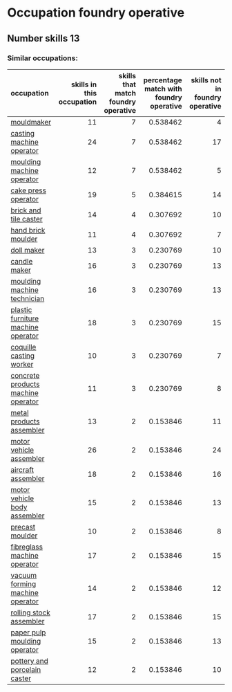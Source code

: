 # Occupation foundry operative
## Number skills 13
### Similar occupations:
| occupation                                                                  |   skills in this occupation |   skills that match foundry operative |   percentage match with foundry operative |   skills not in foundry operative |
|:----------------------------------------------------------------------------|----------------------------:|--------------------------------------:|------------------------------------------:|----------------------------------:|
| [mouldmaker](mouldmaker.md)                                                 |                          11 |                                     7 |                                  0.538462 |                                 4 |
| [casting machine operator](casting_machine_operator.md)                     |                          24 |                                     7 |                                  0.538462 |                                17 |
| [moulding machine operator](moulding_machine_operator.md)                   |                          12 |                                     7 |                                  0.538462 |                                 5 |
| [cake press operator](cake_press_operator.md)                               |                          19 |                                     5 |                                  0.384615 |                                14 |
| [brick and tile caster](brick_and_tile_caster.md)                           |                          14 |                                     4 |                                  0.307692 |                                10 |
| [hand brick moulder](hand_brick_moulder.md)                                 |                          11 |                                     4 |                                  0.307692 |                                 7 |
| [doll maker](doll_maker.md)                                                 |                          13 |                                     3 |                                  0.230769 |                                10 |
| [candle maker](candle_maker.md)                                             |                          16 |                                     3 |                                  0.230769 |                                13 |
| [moulding machine technician](moulding_machine_technician.md)               |                          16 |                                     3 |                                  0.230769 |                                13 |
| [plastic furniture machine operator](plastic_furniture_machine_operator.md) |                          18 |                                     3 |                                  0.230769 |                                15 |
| [coquille casting worker](coquille_casting_worker.md)                       |                          10 |                                     3 |                                  0.230769 |                                 7 |
| [concrete products machine operator](concrete_products_machine_operator.md) |                          11 |                                     3 |                                  0.230769 |                                 8 |
| [metal products assembler](metal_products_assembler.md)                     |                          13 |                                     2 |                                  0.153846 |                                11 |
| [motor vehicle assembler](motor_vehicle_assembler.md)                       |                          26 |                                     2 |                                  0.153846 |                                24 |
| [aircraft assembler](aircraft_assembler.md)                                 |                          18 |                                     2 |                                  0.153846 |                                16 |
| [motor vehicle body assembler](motor_vehicle_body_assembler.md)             |                          15 |                                     2 |                                  0.153846 |                                13 |
| [precast moulder](precast_moulder.md)                                       |                          10 |                                     2 |                                  0.153846 |                                 8 |
| [fibreglass machine operator](fibreglass_machine_operator.md)               |                          17 |                                     2 |                                  0.153846 |                                15 |
| [vacuum forming machine operator](vacuum_forming_machine_operator.md)       |                          14 |                                     2 |                                  0.153846 |                                12 |
| [rolling stock assembler](rolling_stock_assembler.md)                       |                          17 |                                     2 |                                  0.153846 |                                15 |
| [paper pulp moulding operator](paper_pulp_moulding_operator.md)             |                          15 |                                     2 |                                  0.153846 |                                13 |
| [pottery and porcelain caster](pottery_and_porcelain_caster.md)             |                          12 |                                     2 |                                  0.153846 |                                10 |

